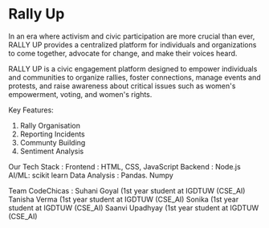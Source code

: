 
  # Rally Up

In an era where activism and civic participation are more crucial than ever, RALLY UP provides a centralized platform for individuals and organizations to come together, advocate for change, and make their voices heard.

RALLY UP is a civic engagement platform designed to empower individuals and communities to organize rallies, foster connections, manage events and protests, and raise awareness about critical issues such as women's empowerment, voting, and women's rights.

Key Features:
1. Rally Organisation
2. Reporting Incidents
3. Communty Building
4. Sentiment Analysis

Our Tech Stack :
Frontend : HTML, CSS, JavaScript
Backend : Node.js
AI/ML: scikit learn
Data Analysis : Pandas. Numpy

Team CodeChicas :
Suhani Goyal (1st year student at IGDTUW (CSE_AI)
Tanisha Verma (1st year student at IGDTUW (CSE_AI)
Sonika (1st year student at IGDTUW (CSE_AI)
Saanvi Upadhyay (1st year student at IGDTUW (CSE_AI)

  
